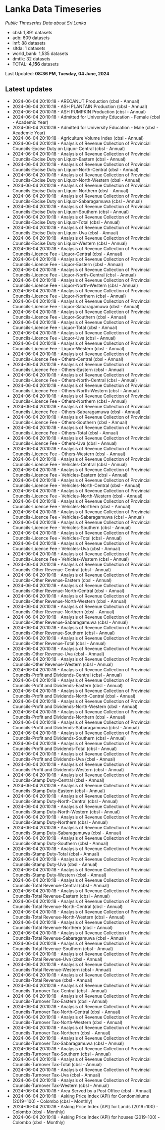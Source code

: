 # Lanka Data Timeseries
*Public Timeseries Data about Sri Lanka*

* cbsl: 1,891 datasets
* adb: 609 datasets
* imf: 88 datasets
* sltda: 1 datasets
* world_bank: 1,535 datasets
* dmtlk: 32 datasets
* TOTAL: **4,156** datasets

Last Updated: **08:36 PM, Tuesday, 04 June, 2024**

## Latest updates

* 2024-06-04 20:10:18 - ARECANUT Production (cbsl - Annual)
* 2024-06-04 20:10:18 - ASH PLANTAIN Production (cbsl - Annual)
* 2024-06-04 20:10:18 - ASH PUMPKIN Production (cbsl - Annual)
* 2024-06-04 20:10:18 - Admitted for University Education - Female (cbsl - Academic Year)
* 2024-06-04 20:10:18 - Admitted for University Education - Male (cbsl - Academic Year)
* 2024-06-04 20:10:18 - Agriculture Volume Index (cbsl - Annual)
* 2024-06-04 20:10:18 - Analysis of Revenue Collection of Provincial Councils-Excise Duty on Liquor-Central (cbsl - Annual)
* 2024-06-04 20:10:18 - Analysis of Revenue Collection of Provincial Councils-Excise Duty on Liquor-Eastern (cbsl - Annual)
* 2024-06-04 20:10:18 - Analysis of Revenue Collection of Provincial Councils-Excise Duty on Liquor-North-Central (cbsl - Annual)
* 2024-06-04 20:10:18 - Analysis of Revenue Collection of Provincial Councils-Excise Duty on Liquor-North-Western (cbsl - Annual)
* 2024-06-04 20:10:18 - Analysis of Revenue Collection of Provincial Councils-Excise Duty on Liquor-Northern (cbsl - Annual)
* 2024-06-04 20:10:18 - Analysis of Revenue Collection of Provincial Councils-Excise Duty on Liquor-Sabaragamuwa (cbsl - Annual)
* 2024-06-04 20:10:18 - Analysis of Revenue Collection of Provincial Councils-Excise Duty on Liquor-Southern (cbsl - Annual)
* 2024-06-04 20:10:18 - Analysis of Revenue Collection of Provincial Councils-Excise Duty on Liquor-Total (cbsl - Annual)
* 2024-06-04 20:10:18 - Analysis of Revenue Collection of Provincial Councils-Excise Duty on Liquor-Uva (cbsl - Annual)
* 2024-06-04 20:10:18 - Analysis of Revenue Collection of Provincial Councils-Excise Duty on Liquor-Western (cbsl - Annual)
* 2024-06-04 20:10:18 - Analysis of Revenue Collection of Provincial Councils-Licence Fee - Liquor-Central (cbsl - Annual)
* 2024-06-04 20:10:18 - Analysis of Revenue Collection of Provincial Councils-Licence Fee - Liquor-Eastern (cbsl - Annual)
* 2024-06-04 20:10:18 - Analysis of Revenue Collection of Provincial Councils-Licence Fee - Liquor-North-Central (cbsl - Annual)
* 2024-06-04 20:10:18 - Analysis of Revenue Collection of Provincial Councils-Licence Fee - Liquor-North-Western (cbsl - Annual)
* 2024-06-04 20:10:18 - Analysis of Revenue Collection of Provincial Councils-Licence Fee - Liquor-Northern (cbsl - Annual)
* 2024-06-04 20:10:18 - Analysis of Revenue Collection of Provincial Councils-Licence Fee - Liquor-Sabaragamuwa (cbsl - Annual)
* 2024-06-04 20:10:18 - Analysis of Revenue Collection of Provincial Councils-Licence Fee - Liquor-Southern (cbsl - Annual)
* 2024-06-04 20:10:18 - Analysis of Revenue Collection of Provincial Councils-Licence Fee - Liquor-Total (cbsl - Annual)
* 2024-06-04 20:10:18 - Analysis of Revenue Collection of Provincial Councils-Licence Fee - Liquor-Uva (cbsl - Annual)
* 2024-06-04 20:10:18 - Analysis of Revenue Collection of Provincial Councils-Licence Fee - Liquor-Western (cbsl - Annual)
* 2024-06-04 20:10:18 - Analysis of Revenue Collection of Provincial Councils-Licence Fee - Others-Central (cbsl - Annual)
* 2024-06-04 20:10:18 - Analysis of Revenue Collection of Provincial Councils-Licence Fee - Others-Eastern (cbsl - Annual)
* 2024-06-04 20:10:18 - Analysis of Revenue Collection of Provincial Councils-Licence Fee - Others-North-Central (cbsl - Annual)
* 2024-06-04 20:10:18 - Analysis of Revenue Collection of Provincial Councils-Licence Fee - Others-North-Western (cbsl - Annual)
* 2024-06-04 20:10:18 - Analysis of Revenue Collection of Provincial Councils-Licence Fee - Others-Northern (cbsl - Annual)
* 2024-06-04 20:10:18 - Analysis of Revenue Collection of Provincial Councils-Licence Fee - Others-Sabaragamuwa (cbsl - Annual)
* 2024-06-04 20:10:18 - Analysis of Revenue Collection of Provincial Councils-Licence Fee - Others-Southern (cbsl - Annual)
* 2024-06-04 20:10:18 - Analysis of Revenue Collection of Provincial Councils-Licence Fee - Others-Total (cbsl - Annual)
* 2024-06-04 20:10:18 - Analysis of Revenue Collection of Provincial Councils-Licence Fee - Others-Uva (cbsl - Annual)
* 2024-06-04 20:10:18 - Analysis of Revenue Collection of Provincial Councils-Licence Fee - Others-Western (cbsl - Annual)
* 2024-06-04 20:10:18 - Analysis of Revenue Collection of Provincial Councils-Licence Fee - Vehicles-Central (cbsl - Annual)
* 2024-06-04 20:10:18 - Analysis of Revenue Collection of Provincial Councils-Licence Fee - Vehicles-Eastern (cbsl - Annual)
* 2024-06-04 20:10:18 - Analysis of Revenue Collection of Provincial Councils-Licence Fee - Vehicles-North-Central (cbsl - Annual)
* 2024-06-04 20:10:18 - Analysis of Revenue Collection of Provincial Councils-Licence Fee - Vehicles-North-Western (cbsl - Annual)
* 2024-06-04 20:10:18 - Analysis of Revenue Collection of Provincial Councils-Licence Fee - Vehicles-Northern (cbsl - Annual)
* 2024-06-04 20:10:18 - Analysis of Revenue Collection of Provincial Councils-Licence Fee - Vehicles-Sabaragamuwa (cbsl - Annual)
* 2024-06-04 20:10:18 - Analysis of Revenue Collection of Provincial Councils-Licence Fee - Vehicles-Southern (cbsl - Annual)
* 2024-06-04 20:10:18 - Analysis of Revenue Collection of Provincial Councils-Licence Fee - Vehicles-Total (cbsl - Annual)
* 2024-06-04 20:10:18 - Analysis of Revenue Collection of Provincial Councils-Licence Fee - Vehicles-Uva (cbsl - Annual)
* 2024-06-04 20:10:18 - Analysis of Revenue Collection of Provincial Councils-Licence Fee - Vehicles-Western (cbsl - Annual)
* 2024-06-04 20:10:18 - Analysis of Revenue Collection of Provincial Councils-Other Revenue-Central (cbsl - Annual)
* 2024-06-04 20:10:18 - Analysis of Revenue Collection of Provincial Councils-Other Revenue-Eastern (cbsl - Annual)
* 2024-06-04 20:10:18 - Analysis of Revenue Collection of Provincial Councils-Other Revenue-North-Central (cbsl - Annual)
* 2024-06-04 20:10:18 - Analysis of Revenue Collection of Provincial Councils-Other Revenue-North-Western (cbsl - Annual)
* 2024-06-04 20:10:18 - Analysis of Revenue Collection of Provincial Councils-Other Revenue-Northern (cbsl - Annual)
* 2024-06-04 20:10:18 - Analysis of Revenue Collection of Provincial Councils-Other Revenue-Sabaragamuwa (cbsl - Annual)
* 2024-06-04 20:10:18 - Analysis of Revenue Collection of Provincial Councils-Other Revenue-Southern (cbsl - Annual)
* 2024-06-04 20:10:18 - Analysis of Revenue Collection of Provincial Councils-Other Revenue-Total (cbsl - Annual)
* 2024-06-04 20:10:18 - Analysis of Revenue Collection of Provincial Councils-Other Revenue-Uva (cbsl - Annual)
* 2024-06-04 20:10:18 - Analysis of Revenue Collection of Provincial Councils-Other Revenue-Western (cbsl - Annual)
* 2024-06-04 20:10:18 - Analysis of Revenue Collection of Provincial Councils-Profit and Dividends-Central (cbsl - Annual)
* 2024-06-04 20:10:18 - Analysis of Revenue Collection of Provincial Councils-Profit and Dividends-Eastern (cbsl - Annual)
* 2024-06-04 20:10:18 - Analysis of Revenue Collection of Provincial Councils-Profit and Dividends-North-Central (cbsl - Annual)
* 2024-06-04 20:10:18 - Analysis of Revenue Collection of Provincial Councils-Profit and Dividends-North-Western (cbsl - Annual)
* 2024-06-04 20:10:18 - Analysis of Revenue Collection of Provincial Councils-Profit and Dividends-Northern (cbsl - Annual)
* 2024-06-04 20:10:18 - Analysis of Revenue Collection of Provincial Councils-Profit and Dividends-Sabaragamuwa (cbsl - Annual)
* 2024-06-04 20:10:18 - Analysis of Revenue Collection of Provincial Councils-Profit and Dividends-Southern (cbsl - Annual)
* 2024-06-04 20:10:18 - Analysis of Revenue Collection of Provincial Councils-Profit and Dividends-Total (cbsl - Annual)
* 2024-06-04 20:10:18 - Analysis of Revenue Collection of Provincial Councils-Profit and Dividends-Uva (cbsl - Annual)
* 2024-06-04 20:10:18 - Analysis of Revenue Collection of Provincial Councils-Profit and Dividends-Western (cbsl - Annual)
* 2024-06-04 20:10:18 - Analysis of Revenue Collection of Provincial Councils-Stamp Duty-Central (cbsl - Annual)
* 2024-06-04 20:10:18 - Analysis of Revenue Collection of Provincial Councils-Stamp Duty-Eastern (cbsl - Annual)
* 2024-06-04 20:10:18 - Analysis of Revenue Collection of Provincial Councils-Stamp Duty-North-Central (cbsl - Annual)
* 2024-06-04 20:10:18 - Analysis of Revenue Collection of Provincial Councils-Stamp Duty-North-Western (cbsl - Annual)
* 2024-06-04 20:10:18 - Analysis of Revenue Collection of Provincial Councils-Stamp Duty-Northern (cbsl - Annual)
* 2024-06-04 20:10:18 - Analysis of Revenue Collection of Provincial Councils-Stamp Duty-Sabaragamuwa (cbsl - Annual)
* 2024-06-04 20:10:18 - Analysis of Revenue Collection of Provincial Councils-Stamp Duty-Southern (cbsl - Annual)
* 2024-06-04 20:10:18 - Analysis of Revenue Collection of Provincial Councils-Stamp Duty-Total (cbsl - Annual)
* 2024-06-04 20:10:18 - Analysis of Revenue Collection of Provincial Councils-Stamp Duty-Uva (cbsl - Annual)
* 2024-06-04 20:10:18 - Analysis of Revenue Collection of Provincial Councils-Stamp Duty-Western (cbsl - Annual)
* 2024-06-04 20:10:18 - Analysis of Revenue Collection of Provincial Councils-Total Revenue-Central (cbsl - Annual)
* 2024-06-04 20:10:18 - Analysis of Revenue Collection of Provincial Councils-Total Revenue-Eastern (cbsl - Annual)
* 2024-06-04 20:10:18 - Analysis of Revenue Collection of Provincial Councils-Total Revenue-North-Central (cbsl - Annual)
* 2024-06-04 20:10:18 - Analysis of Revenue Collection of Provincial Councils-Total Revenue-North-Western (cbsl - Annual)
* 2024-06-04 20:10:18 - Analysis of Revenue Collection of Provincial Councils-Total Revenue-Northern (cbsl - Annual)
* 2024-06-04 20:10:18 - Analysis of Revenue Collection of Provincial Councils-Total Revenue-Sabaragamuwa (cbsl - Annual)
* 2024-06-04 20:10:18 - Analysis of Revenue Collection of Provincial Councils-Total Revenue-Southern (cbsl - Annual)
* 2024-06-04 20:10:18 - Analysis of Revenue Collection of Provincial Councils-Total Revenue-Uva (cbsl - Annual)
* 2024-06-04 20:10:18 - Analysis of Revenue Collection of Provincial Councils-Total Revenue-Western (cbsl - Annual)
* 2024-06-04 20:10:18 - Analysis of Revenue Collection of Provincial Councils-Total Revenue (cbsl - Annual)
* 2024-06-04 20:10:18 - Analysis of Revenue Collection of Provincial Councils-Turnover Tax-Central (cbsl - Annual)
* 2024-06-04 20:10:18 - Analysis of Revenue Collection of Provincial Councils-Turnover Tax-Eastern (cbsl - Annual)
* 2024-06-04 20:10:18 - Analysis of Revenue Collection of Provincial Councils-Turnover Tax-North-Central (cbsl - Annual)
* 2024-06-04 20:10:18 - Analysis of Revenue Collection of Provincial Councils-Turnover Tax-North-Western (cbsl - Annual)
* 2024-06-04 20:10:18 - Analysis of Revenue Collection of Provincial Councils-Turnover Tax-Northern (cbsl - Annual)
* 2024-06-04 20:10:18 - Analysis of Revenue Collection of Provincial Councils-Turnover Tax-Sabaragamuwa (cbsl - Annual)
* 2024-06-04 20:10:18 - Analysis of Revenue Collection of Provincial Councils-Turnover Tax-Southern (cbsl - Annual)
* 2024-06-04 20:10:18 - Analysis of Revenue Collection of Provincial Councils-Turnover Tax-Total (cbsl - Annual)
* 2024-06-04 20:10:18 - Analysis of Revenue Collection of Provincial Councils-Turnover Tax-Uva (cbsl - Annual)
* 2024-06-04 20:10:18 - Analysis of Revenue Collection of Provincial Councils-Turnover Tax-Western (cbsl - Annual)
* 2024-06-04 20:10:18 - Area Served by a Post Office (cbsl - Annual)
* 2024-06-04 20:10:18 - Asking Price Index (API) for Condominiums (2019=100) - Colombo (cbsl - Monthly)
* 2024-06-04 20:10:18 - Asking Price Index (API) for Lands (2019=100) - Colombo (cbsl - Monthly)
* 2024-06-04 20:10:18 - Asking Price Index (API) for houses (2019-100) - Colombo (cbsl - Monthly)